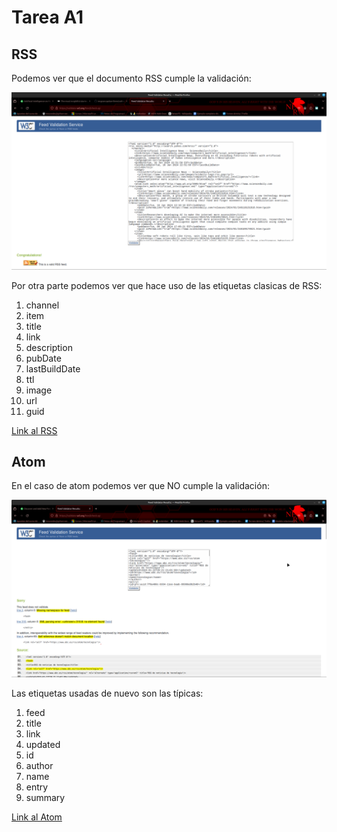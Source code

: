 # Tarea A1
## RSS 
Podemos ver que el documento RSS cumple la validación:

![Validación-RSS](RSS.png)

Por otra parte podemos ver que hace uso de las etiquetas clasicas de RSS:

1. channel
2. item
3. title
4. link
5. description
6. pubDate
7. lastBuildDate
8. ttl
9. image
10. url
11. guid

[Link al RSS](./artificial_intelligence.xml)

## Atom
En el caso de atom podemos ver que NO cumple la validación:

![Validación-Atom](atomvalidator.png)

Las etiquetas usadas de nuevo son las típicas:

1. feed
2. title
3. link
4. updated
5. id
6. author
7. name
8. entry
9. summary

[Link al Atom](./atom.xml)